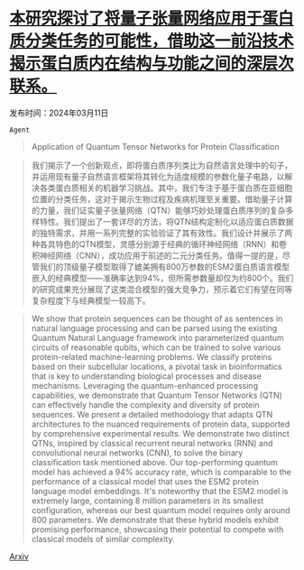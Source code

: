 # [本研究探讨了将量子张量网络应用于蛋白质分类任务的可能性，借助这一前沿技术揭示蛋白质内在结构与功能之间的深层次联系。](https://arxiv.org/abs/2403.06890)

发布时间：2024年03月11日

`Agent`

> Application of Quantum Tensor Networks for Protein Classification

> 我们揭示了一个创新观点，即将蛋白质序列类比为自然语言处理中的句子，并运用现有量子自然语言框架将其转化为适度规模的参数化量子电路，以解决各类蛋白质相关的机器学习挑战。其中，我们专注于基于蛋白质在亚细胞位置的分类任务，这对于揭示生物过程及疾病机理至关重要。借助量子计算的力量，我们证实量子张量网络（QTN）能够巧妙处理蛋白质序列的复杂多样特性。我们提出了一套详尽的方法，将QTN结构定制化以适应蛋白质数据的独特需求，并用一系列完整的实验验证了其有效性。我们设计并展示了两种各具特色的QTN模型，灵感分别源于经典的循环神经网络（RNN）和卷积神经网络（CNN），成功应用于前述的二元分类任务。值得一提的是，尽管我们的顶级量子模型取得了媲美拥有800万参数的ESM2蛋白质语言模型嵌入的经典模型——准确率达到94%，但所需参数量却仅为约800个。我们的研究成果充分展现了这类混合模型的强大竞争力，预示着它们有望在同等复杂程度下与经典模型一较高下。

> We show that protein sequences can be thought of as sentences in natural language processing and can be parsed using the existing Quantum Natural Language framework into parameterized quantum circuits of reasonable qubits, which can be trained to solve various protein-related machine-learning problems. We classify proteins based on their subcellular locations, a pivotal task in bioinformatics that is key to understanding biological processes and disease mechanisms. Leveraging the quantum-enhanced processing capabilities, we demonstrate that Quantum Tensor Networks (QTN) can effectively handle the complexity and diversity of protein sequences. We present a detailed methodology that adapts QTN architectures to the nuanced requirements of protein data, supported by comprehensive experimental results. We demonstrate two distinct QTNs, inspired by classical recurrent neural networks (RNN) and convolutional neural networks (CNN), to solve the binary classification task mentioned above. Our top-performing quantum model has achieved a 94% accuracy rate, which is comparable to the performance of a classical model that uses the ESM2 protein language model embeddings. It's noteworthy that the ESM2 model is extremely large, containing 8 million parameters in its smallest configuration, whereas our best quantum model requires only around 800 parameters. We demonstrate that these hybrid models exhibit promising performance, showcasing their potential to compete with classical models of similar complexity.

[Arxiv](https://arxiv.org/abs/2403.06890)